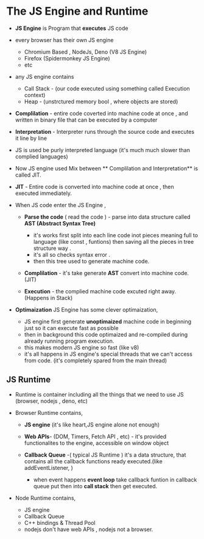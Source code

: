# The JS Engine and Runtime

- **JS Engine** is Program that **executes** JS code
- every browser has their own JS engine
    - Chromium Based , NodeJs, Deno  (V8 JS Engine)
    - Firefox (Spidermonkey JS Engine)
    - etc
- any JS engine contains 
    - Call Stack - (our code executed using something called Execution context)
    - Heap - (unstrctured memory bool , where objects are stored)

- **Complilation** - entire code coverted into machine code at once , and written in binary file that can be executed by a computer
- **Interpretation** - Interpreter runs through the source code and executes it line by line
- JS is used be purly interpreted language (it's  much much slower than complied languages)
- Now JS engine used Mix between ** Complilation and Interpretation** is called JIT.
- **JIT** - Entire code is converted into machine  code at once , then executed immediately.

- When JS code enter the JS Engine , 
    - **Parse the code** ( read the code ) - parse into data structure called **AST (Abstract Syntax Tree)** 
        
        - it's works  first split into  each line code inot pieces meaning full to language (like const , funtions) then saving all the pieces in tree structure way . 
        - it's all so checks syntax error . 
        - then this tree used to generate machine code.

    -  **Complilation** - it's  take generate **AST** convert into  machine code.(JIT)
    - **Execution** - the complied machine code excuted right away. (Happens in Stack)

- **Optimaization**  JS Engine has some clever optimaization, 

    - JS engine first generate **unoptimaized** machine code in beginning just so it can execute fast as possible
    - then in background this code optimaized and re-compiled during already running program execution.
    - this makes modern JS engine so fast (like v8)
    - it's all happens in JS engine's special threads that we can't access from code. (it's completely spared from the main thread)

## JS Runtime 

- Runtime is container including all the things that we need to use JS (browser, nodejs , deno, etc)
- Browser Runtime contains,
    - **JS engine** (it's like heart,JS engine alone not enough)
    - **Web APIs**- (DOM, Timers, Fetch API , etc) - it's provided functionalites to the engine, accessible on window object
    - **Callback Queue** -( typical JS Runtime ) it's a data structure, that contains all the callback functions ready executed.(like addEventListener, )

        - when  event happens  **event loop** take callback funtion in callback queue put then into **call stack** then get executed.

- Node Runtime contains,
    - JS engine
    - Callback Queue
    - C++ bindings & Thread Pool
    - nodejs don't have web APIs , nodejs  not a browser.